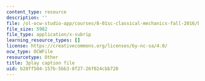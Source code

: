 ```yaml
---
content_type: resource
description: ''
file: /ol-ocw-studio-app/courses/8-01sc-classical-mechanics-fall-2016/b28ff504157b5bb38f2726f024cbb728_CfBeCHrQj_U.vtt
file_size: 5982
file_type: application/x-subrip
learning_resource_types: []
license: https://creativecommons.org/licenses/by-nc-sa/4.0/
ocw_type: OCWFile
resourcetype: Other
title: 3play caption file
uid: b28ff504-157b-5bb3-8f27-26f024cbb728
---
```

